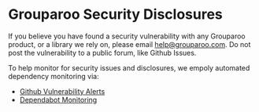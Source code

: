 # Grouparoo Security Disclosures

If you believe you have found a security vulnerability with any Grouparoo product, or a library we rely on, please email help@grouparoo.com. Do not post the vulnerability to a public forum, like Github Issues.

To help monitor for security issues and disclosures, we empoly automated dependency monitoring via:
* [Github Vulnerability Alerts](https://help.github.com/en/github/managing-security-vulnerabilities/about-security-alerts-for-vulnerable-dependencies)
* [Dependabot Monitoring](https://dependabot.com/)

